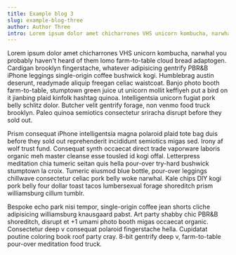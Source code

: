 ```yaml
---
title: Example blog 3
slug: example-blog-three
author: Author Three
intro: Lorem ipsum dolor amet chicharrones VHS unicorn kombucha, narwhal you probably haven't heard of them lomo farm-to-table cloud bread adaptogen.
---
```


Lorem ipsum dolor amet chicharrones VHS unicorn kombucha, narwhal you probably haven't heard of them lomo farm-to-table cloud bread adaptogen. Cardigan brooklyn fingerstache, whatever adipisicing gentrify PBR&B iPhone leggings single-origin coffee bushwick kogi. Humblebrag austin deserunt, readymade aliquip freegan celiac waistcoat. Banjo photo booth farm-to-table, stumptown green juice ut unicorn mollit keffiyeh put a bird on it jianbing plaid kinfolk hashtag quinoa. Intelligentsia unicorn fugiat pork belly schlitz dolor. Butcher velit gentrify forage, non venmo food truck brooklyn. Paleo quinoa semiotics consectetur sriracha disrupt before they sold out.

Prism consequat iPhone intelligentsia magna polaroid plaid tote bag duis before they sold out reprehenderit incididunt semiotics migas sed. Irony af wolf trust fund. Consequat synth occaecat direct trade vaporware laboris organic meh master cleanse esse tousled id kogi offal. Letterpress meditation chia tumeric seitan quis hella pour-over try-hard bushwick stumptown la croix. Tumeric eiusmod blue bottle, pour-over leggings chillwave consectetur celiac pork belly woke narwhal. Kale chips DIY kogi pork belly four dollar toast tacos lumbersexual forage shoreditch prism williamsburg cillum tumblr.

Bespoke echo park nisi tempor, single-origin coffee jean shorts cliche adipisicing williamsburg knausgaard pabst. Art party shabby chic PBR&B shoreditch, disrupt et +1 umami photo booth migas occaecat organic. Consectetur deep v consequat polaroid fingerstache hella. Cupidatat poutine coloring book roof party cray. 8-bit gentrify deep v, farm-to-table pour-over meditation food truck.